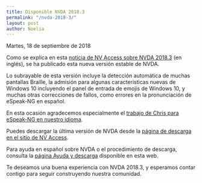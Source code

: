 ```yaml
---
title: Disponible NVDA 2018.3
permalink: "/nvda-2018-3/"
layout: post
author: Noelia
---
```


<footer>Martes, 18 de septiembre de 2018</footer>


Como se explica en esta [noticia de NV Access sobre NVDA 2018.3](https://www.nvaccess.org/post/announcing-the-release-of-nvda-2018-3/) (en inglés), se ha publicado esta nueva versión estable de NVDA.

Lo subrayable de esta versión incluye la detección automática de muchas pantallas Braille, la admisión para algunas características nuevas de Windows 10 incluyendo el panel de entrada de emojis de Windows 10, y muchas otras correcciones de fallos, como errores en la pronunciación de eSpeak-NG en español.

En esta ocasión agradecemos especialmente el [trabajo de Chris para eSpeak-NG en nuestro idioma](https://github.com/Christianlm/SpanishOnEspeak-ng.git).

Puedes descargar la última versión de NVDA desde la [página de descarga en el sitio de NV Access](http://www.nvaccess.org/download/).

Para ayuda en español sobre NVDA o el procedimiento de descarga, consulta la [página Ayuda y descarga](https://nvdaes.github.io/ayuda/) disponible en esta web.

Te deseamos una buena experiencia con NVDA 2018.3, y esperamos contar contigo para seguir construyendo nuestra comunidad. 
